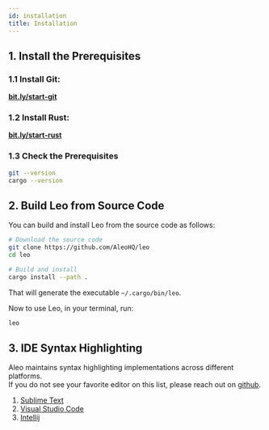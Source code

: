 ```yaml
---
id: installation
title: Installation
---
```


[//]: # (## 1. Install the Latest Release)

[//]: # (import Tabs from '@theme/Tabs';)

[//]: # (import TabItem from '@theme/TabItem';)

[//]: # ()
[//]: # (<Tabs)

[//]: # (    defaultValue="mac")

[//]: # (    values={[)

[//]: # (        {label: 'macOS', value: 'mac'},)

[//]: # (        {label: 'Ubuntu', value: 'ubuntu'},)

[//]: # (    ])

[//]: # (}>)

[//]: # ()
[//]: # (<TabItem value="mac">)

[//]: # ()
[//]: # ([**Install for Mac**]&#40;https://github.com/AleoHQ/leo/releases/download/v1.0.3/leo-v1.0.3-x86_64-apple-darwin.zip&#41;)

[//]: # ()
[//]: # (</TabItem>)

[//]: # ()
[//]: # (<TabItem value="ubuntu">)

[//]: # ()
[//]: # ([**Install for Ubuntu**]&#40;https://github.com/AleoHQ/leo/releases/download/v1.0.3/leo-v1.0.3-x86_64-unknown-linux-gnu.zip&#41;)

[//]: # ()
[//]: # (</TabItem>)

[//]: # ()
[//]: # (</Tabs>)

[//]: # ()
[//]: # (Browse all Leo releases [**here**]&#40;https://github.com/AleoHQ/leo/releases&#41;.)

## 1. Install the Prerequisites

### 1.1 Install Git:

**[bit.ly/start-git](https://bit.ly/start-git)**

### 1.2 Install Rust:

**[bit.ly/start-rust](https://bit.ly/start-rust)**

### 1.3 Check the Prerequisites

```bash
git --version
cargo --version
```

## 2. Build Leo from Source Code

You can build and install Leo from the source code as follows:

```bash
# Download the source code
git clone https://github.com/AleoHQ/leo
cd leo

# Build and install
cargo install --path .
```
That will generate the executable `~/.cargo/bin/leo`.

Now to use Leo, in your terminal, run:
```bash
leo
```

## 3. IDE Syntax Highlighting
Aleo maintains syntax highlighting implementations across different platforms.   
If you do not see your favorite editor on this list, please reach out on [github](https://github.com/AleoHQ/welcome/issues/new).

1. [Sublime Text](05_tooling.md#sublime-text)
2. [Visual Studio Code](05_tooling.md#vs-code)
3. [Intellij](05_tooling.md#intellij)